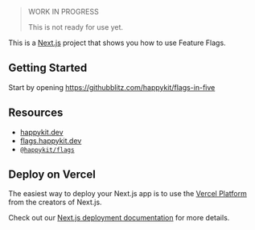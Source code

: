 > WORK IN PROGRESS
> 
> This is not ready for use yet.

This is a [Next.js](https://nextjs.org/) project that shows you how to use Feature Flags.

## Getting Started


Start by opening https://githubblitz.com/happykit/flags-in-five



## Resources

- [happykit.dev](https://happykit.dev/)
- [flags.happykit.dev](https://flags.happykit.dev/)
- [`@happykit/flags`](https://github.com/happykit/flags)


## Deploy on Vercel

The easiest way to deploy your Next.js app is to use the [Vercel Platform](https://vercel.com/new?utm_medium=default-template&filter=next.js&utm_source=create-next-app&utm_campaign=create-next-app-readme) from the creators of Next.js.

Check out our [Next.js deployment documentation](https://nextjs.org/docs/deployment) for more details.
